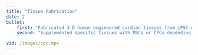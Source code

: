 ```yaml
---
title: "Tissue Fabrication"
date: 2
bullet:
    first: "Fabricated 3-D human engineered cardiac tissues from iPSC-derived cardiomyocytes."
    second: "Supplemented specific tissues with MSCs or CPCs depending on effect being studied."

vid: /images/cpc.mp4
---
```

